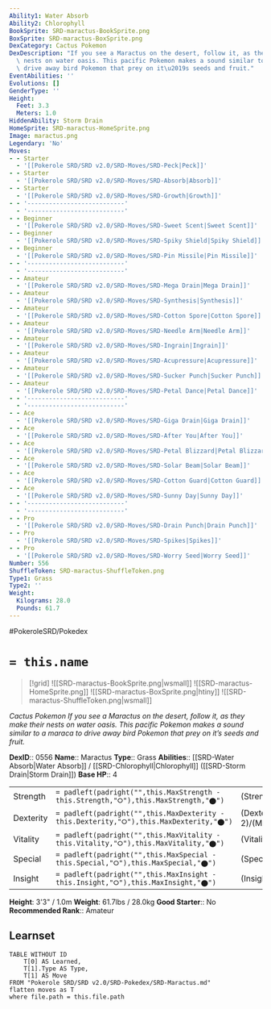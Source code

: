 ```yaml
---
Ability1: Water Absorb
Ability2: Chlorophyll
BookSprite: SRD-maractus-BookSprite.png
BoxSprite: SRD-maractus-BoxSprite.png
DexCategory: Cactus Pokemon
DexDescription: "If you see a Maractus on the desert, follow it, as they make their\
  \ nests on water oasis. This pacific Pokemon makes a sound similar to a maraca to\
  \ drive away bird Pokemon that prey on it\u2019s seeds and fruit."
EventAbilities: ''
Evolutions: []
GenderType: ''
Height:
  Feet: 3.3
  Meters: 1.0
HiddenAbility: Storm Drain
HomeSprite: SRD-maractus-HomeSprite.png
Image: maractus.png
Legendary: 'No'
Moves:
- - Starter
  - '[[Pokerole SRD/SRD v2.0/SRD-Moves/SRD-Peck|Peck]]'
- - Starter
  - '[[Pokerole SRD/SRD v2.0/SRD-Moves/SRD-Absorb|Absorb]]'
- - Starter
  - '[[Pokerole SRD/SRD v2.0/SRD-Moves/SRD-Growth|Growth]]'
- - '---------------------------'
  - '---------------------------'
- - Beginner
  - '[[Pokerole SRD/SRD v2.0/SRD-Moves/SRD-Sweet Scent|Sweet Scent]]'
- - Beginner
  - '[[Pokerole SRD/SRD v2.0/SRD-Moves/SRD-Spiky Shield|Spiky Shield]]'
- - Beginner
  - '[[Pokerole SRD/SRD v2.0/SRD-Moves/SRD-Pin Missile|Pin Missile]]'
- - '---------------------------'
  - '---------------------------'
- - Amateur
  - '[[Pokerole SRD/SRD v2.0/SRD-Moves/SRD-Mega Drain|Mega Drain]]'
- - Amateur
  - '[[Pokerole SRD/SRD v2.0/SRD-Moves/SRD-Synthesis|Synthesis]]'
- - Amateur
  - '[[Pokerole SRD/SRD v2.0/SRD-Moves/SRD-Cotton Spore|Cotton Spore]]'
- - Amateur
  - '[[Pokerole SRD/SRD v2.0/SRD-Moves/SRD-Needle Arm|Needle Arm]]'
- - Amateur
  - '[[Pokerole SRD/SRD v2.0/SRD-Moves/SRD-Ingrain|Ingrain]]'
- - Amateur
  - '[[Pokerole SRD/SRD v2.0/SRD-Moves/SRD-Acupressure|Acupressure]]'
- - Amateur
  - '[[Pokerole SRD/SRD v2.0/SRD-Moves/SRD-Sucker Punch|Sucker Punch]]'
- - Amateur
  - '[[Pokerole SRD/SRD v2.0/SRD-Moves/SRD-Petal Dance|Petal Dance]]'
- - '---------------------------'
  - '---------------------------'
- - Ace
  - '[[Pokerole SRD/SRD v2.0/SRD-Moves/SRD-Giga Drain|Giga Drain]]'
- - Ace
  - '[[Pokerole SRD/SRD v2.0/SRD-Moves/SRD-After You|After You]]'
- - Ace
  - '[[Pokerole SRD/SRD v2.0/SRD-Moves/SRD-Petal Blizzard|Petal Blizzard]]'
- - Ace
  - '[[Pokerole SRD/SRD v2.0/SRD-Moves/SRD-Solar Beam|Solar Beam]]'
- - Ace
  - '[[Pokerole SRD/SRD v2.0/SRD-Moves/SRD-Cotton Guard|Cotton Guard]]'
- - Ace
  - '[[Pokerole SRD/SRD v2.0/SRD-Moves/SRD-Sunny Day|Sunny Day]]'
- - '---------------------------'
  - '---------------------------'
- - Pro
  - '[[Pokerole SRD/SRD v2.0/SRD-Moves/SRD-Drain Punch|Drain Punch]]'
- - Pro
  - '[[Pokerole SRD/SRD v2.0/SRD-Moves/SRD-Spikes|Spikes]]'
- - Pro
  - '[[Pokerole SRD/SRD v2.0/SRD-Moves/SRD-Worry Seed|Worry Seed]]'
Number: 556
ShuffleToken: SRD-maractus-ShuffleToken.png
Type1: Grass
Type2: ''
Weight:
  Kilograms: 28.0
  Pounds: 61.7
---
```


#PokeroleSRD/Pokedex

# `= this.name`

> [!grid]
> ![[SRD-maractus-BookSprite.png|wsmall]]
> ![[SRD-maractus-HomeSprite.png]]
> ![[SRD-maractus-BoxSprite.png|htiny]]
> ![[SRD-maractus-ShuffleToken.png|wsmall]]


*Cactus Pokemon*
*If you see a Maractus on the desert, follow it, as they make their nests on water oasis. This pacific Pokemon makes a sound similar to a maraca to drive away bird Pokemon that prey on it’s seeds and fruit.*

**DexID**:: 0556
**Name**:: Maractus
**Type**:: Grass
**Abilities**:: [[SRD-Water Absorb|Water Absorb]] / [[SRD-Chlorophyll|Chlorophyll]] ([[SRD-Storm Drain|Storm Drain]])
**Base HP**:: 4

|           |                                                                                        |                                          |
| --------- | -------------------------------------------------------------------------------------- | ---------------------------------------- |
| Strength  | `= padleft(padright("",this.MaxStrength - this.Strength,"⭘"),this.MaxStrength,"⬤")`    | (Strength::2)/(MaxStrength::5)   |
| Dexterity | `= padleft(padright("",this.MaxDexterity - this.Dexterity,"⭘"),this.MaxDexterity,"⬤")` | (Dexterity:: 2)/(MaxDexterity::4) |
| Vitality  | `= padleft(padright("",this.MaxVitality - this.Vitality,"⭘"),this.MaxVitality,"⬤")`    | (Vitality::2)/(MaxVitality::4)   |
| Special   | `= padleft(padright("",this.MaxSpecial - this.Special,"⭘"),this.MaxSpecial,"⬤")`       | (Special::3)/(MaxSpecial::6)     |
| Insight   | `= padleft(padright("",this.MaxInsight - this.Insight,"⭘"),this.MaxInsight,"⬤")`       | (Insight::2)/(MaxInsight::4)     |

**Height**: 3'3" / 1.0m
**Weight**: 61.7lbs / 28.0kg
**Good Starter**:: No
**Recommended Rank**:: Amateur

## Learnset

```dataview
TABLE WITHOUT ID
    T[0] AS Learned,
    T[1].Type AS Type,
    T[1] AS Move
FROM "Pokerole SRD/SRD v2.0/SRD-Pokedex/SRD-Maractus.md"
flatten moves as T
where file.path = this.file.path
```
